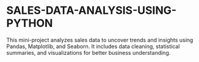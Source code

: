 # SALES-DATA-ANALYSIS-USING-PYTHON
This mini-project analyzes sales data to uncover trends and insights using Pandas, Matplotlib, and Seaborn. It includes data cleaning, statistical summaries, and visualizations for better business understanding.
